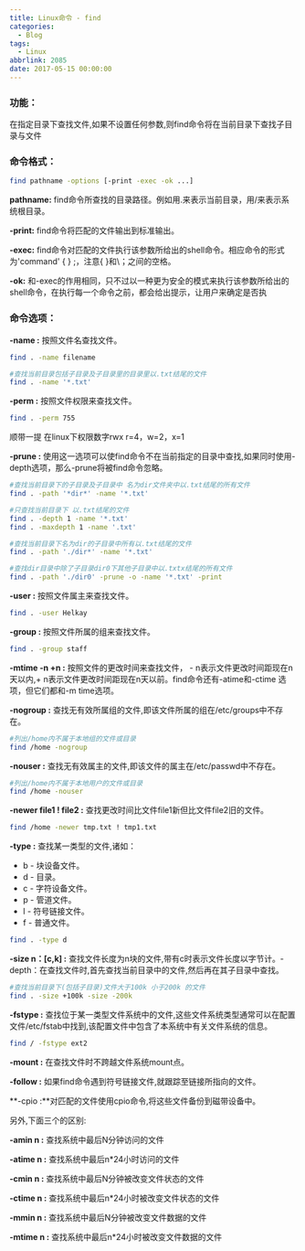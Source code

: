 ```yaml
---
title: Linux命令 - find
categories:
  - Blog
tags:
  - Linux
abbrlink: 2085
date: 2017-05-15 00:00:00
---
```



### 功能：
在指定目录下查找文件,如果不设置任何参数,则find命令将在当前目录下查找子目录与文件

### 命令格式：

``` bash
find pathname -options [-print -exec -ok ...]
```

**pathname:**  find命令所查找的目录路径。例如用.来表示当前目录，用/来表示系统根目录。 

**-print:**  find命令将匹配的文件输出到标准输出。 

**-exec:**  find命令对匹配的文件执行该参数所给出的shell命令。相应命令的形式为'command' {  } \;，注意{   }和\；之间的空格。 

**-ok:**  和-exec的作用相同，只不过以一种更为安全的模式来执行该参数所给出的shell命令，在执行每一个命令之前，都会给出提示，让用户来确定是否执


### 命令选项：

**-name :**   按照文件名查找文件。

``` bash
find . -name filename

#查找当前目录包括子目录及子目录里的目录里以.txt结尾的文件
find . -name '*.txt'

```

**-perm :**   按照文件权限来查找文件。

``` bash
find . -perm 755
```

顺带一提  在linux下权限数字rwx  r=4，w=2，x=1 

**-prune :**  使用这一选项可以使find命令不在当前指定的目录中查找,如果同时使用-depth选项，那么-prune将被find命令忽略。

``` bash
#查找当前目录下的子目录及子目录中 名为dir文件夹中以.txt结尾的所有文件
find . -path '*dir*' -name '*.txt'

#只查找当前目录下 以.txt结尾的文件
find . -depth 1 -name '*.txt'
find . -maxdepth 1 -name '.txt'

#查找当前目录下名为dir的子目录中所有以.txt结尾的文件
find . -path './dir*' -name '*.txt'

#查找dir目录中除了子目录dir0下其他子目录中以.txtx结尾的所有文件
find . -path './dir0' -prune -o -name '*.txt' -print

```

**-user :**   按照文件属主来查找文件。

``` bash
find . -user Helkay
```

**-group :**  按照文件所属的组来查找文件。

``` bash
find . -group staff
```

**-mtime -n +n :**  按照文件的更改时间来查找文件， - n表示文件更改时间距现在n天以内,+ n表示文件更改时间距现在n天以前。find命令还有-atime和-ctime 选项，但它们都和-m time选项。

**-nogroup :**  查找无有效所属组的文件,即该文件所属的组在/etc/groups中不存在。

``` bash
#列出/home内不属于本地组的文件或目录
find /home -nogroup                   
```

**-nouser :**   查找无有效属主的文件,即该文件的属主在/etc/passwd中不存在。

``` bash
#列出/home内不属于本地用户的文件或目录  
find /home -nouser                                    
```

**-newer file1 ! file2 :**  查找更改时间比文件file1新但比文件file2旧的文件。

``` bash
find /home -newer tmp.txt ! tmp1.txt
```

**-type :**  查找某一类型的文件,诸如：

* b - 块设备文件。
* d - 目录。
* c - 字符设备文件。
* p - 管道文件。
* l - 符号链接文件。
* f - 普通文件。

``` bash 
find . -type d
```


**-size n：[c,k] :** 查找文件长度为n块的文件,带有c时表示文件长度以字节计。-depth：在查找文件时,首先查找当前目录中的文件,然后再在其子目录中查找。

``` bash
#查找当前目录下(包括子目录)文件大于100k 小于200k 的文件
find . -size +100k -size -200k
```

**-fstype :** 查找位于某一类型文件系统中的文件,这些文件系统类型通常可以在配置文件/etc/fstab中找到,该配置文件中包含了本系统中有关文件系统的信息。

``` bash
find / -fstype ext2
```

**-mount :** 在查找文件时不跨越文件系统mount点。

**-follow :** 如果find命令遇到符号链接文件,就跟踪至链接所指向的文件。

**-cpio :**对匹配的文件使用cpio命令,将这些文件备份到磁带设备中。

另外,下面三个的区别:

**-amin n :**  查找系统中最后N分钟访问的文件

**-atime n :** 查找系统中最后n*24小时访问的文件

**-cmin n :**  查找系统中最后N分钟被改变文件状态的文件

**-ctime n :** 查找系统中最后n*24小时被改变文件状态的文件

**-mmin n :**  查找系统中最后N分钟被改变文件数据的文件

**-mtime n :** 查找系统中最后n*24小时被改变文件数据的文件

